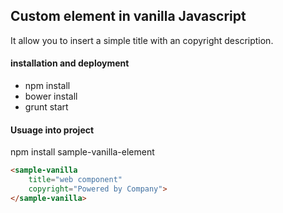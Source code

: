 ## Custom element in vanilla Javascript
It allow you to insert a simple title with an copyright description.

#### installation and deployment
- npm install
- bower install
- grunt start

#### Usuage into project
npm install sample-vanilla-element

```html
<sample-vanilla
	title="web component"
	copyright="Powered by Company">
</sample-vanilla>
```